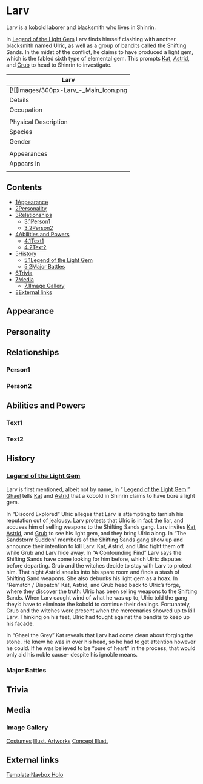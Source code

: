 # Larv

Larv is a kobold laborer and blacksmith who lives in Shinrin.

In [Legend of the Light Gem](/wiki/Legend_of_the_Light_Gem "Legend of the Light Gem") Larv finds himself clashing with another blacksmith named Ulric, as well as a group of bandits called the Shifting Sands. In the midst of the conflict, he claims to have produced a light gem, which is the fabled sixth type of elemental gem. This prompts [Kat](/wiki/Kat "Kat"), [Astrid](/wiki/Astrid "Astrid"), and [Grub](/wiki/Grub "Grub") to head to Shinrin to investigate.

| Larv |
| --- |
| [![[images/300px-Larv_-_Main_Icon.png|Image]]](/wiki/File:Larv_-_Main_Icon.png)<br>_"Ulric’s unfaithful to the king he serves! Many of his products go to a side reserve!"_ |
| Details |
| Occupation | Blacksmith |
|  |
| Physical Description |
| Species | Kobold |
| Gender | Male |
|  |
| Appearances |
| Appears in | [Legend of the Light Gem](/wiki/Legend_of_the_Light_Gem "Legend of the Light Gem") |
|  |

## Contents

- [1Appearance](#Appearance)
- [2Personality](#Personality)
- [3Relationships](#Relationships)
  - [3.1Person1](#Person1)
  - [3.2Person2](#Person2)
- [4Abilities and Powers](#Abilities_and_Powers)
  - [4.1Text1](#Text1)
  - [4.2Text2](#Text2)
- [5History](#History)
  - [5.1Legend of the Light Gem](#Legend_of_the_Light_Gem)
  - [5.2Major Battles](#Major_Battles)
- [6Trivia](#Trivia)
- [7Media](#Media)
  - [7.1Image Gallery](#Image_Gallery)
- [8External links](#External_links)

## Appearance

## Personality

## Relationships

### Person1

### Person2

## Abilities and Powers

### Text1

### Text2

## History

### [Legend of the Light Gem](/wiki/Legend_of_the_Light_Gem "Legend of the Light Gem")

Larv is first mentioned, albeit not by name, in “ [Legend of the Light Gem](/wiki/Legend_of_the_Light_Gem "Legend of the Light Gem").” [Ghael](/wiki/Ghael "Ghael") tells [Kat](/wiki/Kat "Kat") and [Astrid](/wiki/Astrid "Astrid") that a kobold in Shinrin claims to have bore a light gem.

In “Discord Explored” Ulric alleges that Larv is attempting to tarnish his reputation out of jealousy. Larv protests that Ulric is in fact the liar, and accuses him of selling weapons to the Shifting Sands gang. Larv invites [Kat](/wiki/Kat "Kat"), [Astrid](/wiki/Astrid "Astrid"), and [Grub](/wiki/Grub "Grub") to see his light gem, and they bring Ulric along. In “The Sandstorm Sudden” members of the Shifting Sands gang show up and announce their intention to kill Larv. Kat, Astrid, and Ulric fight them off while Grub and Larv hide away. In “A Confounding Find” Larv says the Shifting Sands have come looking for him before, which Ulric disputes before departing. Grub and the witches decide to stay with Larv to protect him. That night Astrid sneaks into his spare room and finds a stash of Shifting Sand weapons. She also debunks his light gem as a hoax. In “Rematch / Dispatch” Kat, Astrid, and Grub head back to Ulric’s forge, where they discover the truth: Ulric has been selling weapons to the Shifting Sands. When Larv caught wind of what he was up to, Ulric told the gang they’d have to eliminate the kobold to continue their dealings. Fortunately, Grub and the witches were present when the mercenaries showed up to kill Larv. Thinking on his feet, Ulric had fought against the bandits to keep up his facade.

In “Ghael the Grey” Kat reveals that Larv had come clean about forging the stone. He knew he was in over his head, so he had to get attention however he could. If he was believed to be “pure of heart” in the process, that would only aid his noble cause- despite his ignoble means.

### Major Battles

## Trivia

## Media

### Image Gallery

[Costumes](#tabber-tabpanel-Costumes-0) [Illust. Artworks](#tabber-tabpanel-Illust._Artworks-0) [Concept Illust.](#tabber-tabpanel-Concept_Illust.-0)

## External links

[Template:Navbox Holo](/wiki/Template:Navbox_Holo?action=edit&redlink=1 "Template:Navbox Holo (page does not exist)")